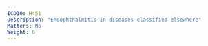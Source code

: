 ```yaml
---
ICD10: H451
Description: "Endophthalmitis in diseases classified elsewhere"
Matters: No
Weight: 0
---
```

